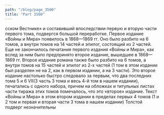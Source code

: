 ```yaml
---
path: "/blog/page_3500"
title: "Part 3500"
---
```


сском Вестнике» и составивший впоследствии первую и вторую части первого тома, подвергся большой переработке. Первое издание «Войны и Мира» появилось в 1868—1869 гг. Оно было разбито на 6 томов, а внутри томов на 14 частей и эпилог, состоящий из 2 частей.
Еще не закончилось печатание первого издания «Войны и Мира», как вслед за ним было предпринято второе издание, вышедшее в 1868—1869 гг. Второе издание романа также было разбито на 6 томов, а внутри томов на 15 частей и эпилог из 2-х частей (1 том в этом издании был разделен не на 2, как в первом издании, а на 3 части). Это второе издание настолько быстро следовало за первым, что два последних тома 5 и 6 VII(3 часть 3 тома и весь 4-й том в нашем издании), печатались с одного набора, причем на обложках и титульных листах части тиража этих томов помечалось, что это «второе» издание. Текст «Войны и Мира» в этом втором издании в пределах первых 4 томов (1 и 2 том и первая и вторая части 3 тома в нашем издании) Толстой подверг незначительны
